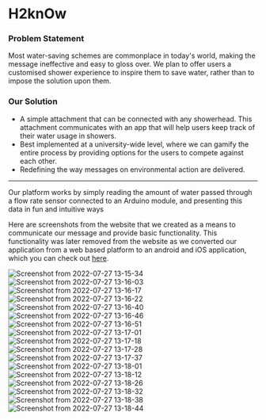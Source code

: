 # H2knOw

<h3>Problem Statement</h3>
Most water-saving schemes are commonplace in today's world, making the message ineffective and easy to gloss over. We plan to offer users a customised shower experience to inspire them to save water, rather than to impose the solution upon them.

<h3>Our Solution</h3>
<ul>
  <li>A simple attachment that can be connected with any showerhead. This attachment communicates with an app that will help users keep track of their water usage in showers.
</li>
  <li> Best implemented at a university-wide level, where we can gamify the entire process by providing options for the users to compete against each other.
</li>
  <li>Redefining the way messages on environmental action are delivered.
</li>
</ul>

---

<p> Our platform works by simply reading the amount of water passed through a flow rate sensor connected to an Arduino module, and presenting this data in fun and intuitive ways </p>

<p>Here are screenshots from the website that we created as a means to communicate our message and provide basic functionality. This functionality was later removed from the website as we converted our application from a web based platform to an android and iOS application, which you can check out <a href="https://github.com/malhaar2002/h2know-flutter">here</a>.

![Screenshot from 2022-07-27 13-15-34](https://user-images.githubusercontent.com/58373047/181193617-283547b2-d2cd-4b33-8e56-0849077c8eb2.png)
![Screenshot from 2022-07-27 13-16-03](https://user-images.githubusercontent.com/58373047/181193800-14e98626-a544-46a4-84f0-7999833a15e9.png)
![Screenshot from 2022-07-27 13-16-17](https://user-images.githubusercontent.com/58373047/181193812-92cb9eae-614e-430e-ae2a-29d01fbf4ade.png)
![Screenshot from 2022-07-27 13-16-22](https://user-images.githubusercontent.com/58373047/181193835-5f098454-75ad-418d-ae12-94fd3221be5f.png)
![Screenshot from 2022-07-27 13-16-40](https://user-images.githubusercontent.com/58373047/181193843-8cec63a7-63ea-465f-abe4-574fc90d0f33.png)
![Screenshot from 2022-07-27 13-16-46](https://user-images.githubusercontent.com/58373047/181193845-904afaed-92fb-4c24-8ed8-a9fcddcf644d.png)
![Screenshot from 2022-07-27 13-16-51](https://user-images.githubusercontent.com/58373047/181193849-a92fcfd9-04f3-4b35-b8d5-e7a447773d61.png)
![Screenshot from 2022-07-27 13-17-01](https://user-images.githubusercontent.com/58373047/181193857-264d5290-5122-4def-9bd8-99bc5654394b.png)
![Screenshot from 2022-07-27 13-17-18](https://user-images.githubusercontent.com/58373047/181193862-e9cea0c7-d6ad-477a-aafd-8f18d305482b.png)
![Screenshot from 2022-07-27 13-17-28](https://user-images.githubusercontent.com/58373047/181193872-e5132d23-37ea-4d81-88d6-d5771470d396.png)
![Screenshot from 2022-07-27 13-17-37](https://user-images.githubusercontent.com/58373047/181193875-aea18172-8e63-43be-ad1e-f3c24d22b522.png)
![Screenshot from 2022-07-27 13-18-01](https://user-images.githubusercontent.com/58373047/181193879-c02e7bc2-8aa7-4252-b6bf-515a5ce8398a.png)
![Screenshot from 2022-07-27 13-18-12](https://user-images.githubusercontent.com/58373047/181193888-aede4672-6d8b-4bd5-bd91-abe4713e8a96.png)
![Screenshot from 2022-07-27 13-18-26](https://user-images.githubusercontent.com/58373047/181193897-d4b371fa-4a19-44b7-8e15-36f8d49e23fe.png)
![Screenshot from 2022-07-27 13-18-32](https://user-images.githubusercontent.com/58373047/181193899-a9723741-d612-42b7-92f1-b8464f1fbdb3.png)
![Screenshot from 2022-07-27 13-18-38](https://user-images.githubusercontent.com/58373047/181193900-51f9f34e-5c18-43a4-8d58-22371bc72725.png)
![Screenshot from 2022-07-27 13-18-44](https://user-images.githubusercontent.com/58373047/181193903-9a1cef06-aba9-405f-a6d1-e896e2a659d9.png)
